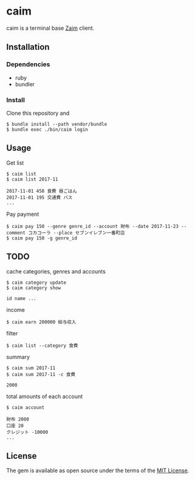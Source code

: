 # caim

caim is a terminal base [Zaim](https://zaim.net/) client.

## Installation

### Dependencies

- ruby
- bundler

### Install

Clone this repository and

    $ bundle install --path vendor/bundle
    $ bundle exec ./bin/caim login

## Usage

Get list

    $ caim list
    $ caim list 2017-11

    2017-11-01 458 食費 昼ごはん
    2017-11-01 195 交通費 バス
    ...


Pay payment

    $ caim pay 150 --genre genre_id --account 財布 --date 2017-11-23 --comment コカコーラ --place セブンイレブン一番町店
    $ caim pay 150 -g genre_id


## TODO


cache categories, genres and accounts

    $ caim category update
    $ caim category show

    id name ...

income

    $ caim earn 200000 給与収入

filter

    $ caim list --category 食費

summary

    $ caim sum 2017-11
    $ caim sum 2017-11 -c 食費

    2000

total amounts of each account

    $ caim account

    財布 2000
    口座 20
    クレジット -10000
    ...



## License

The gem is available as open source under the terms of the [MIT License](https://opensource.org/licenses/MIT).
